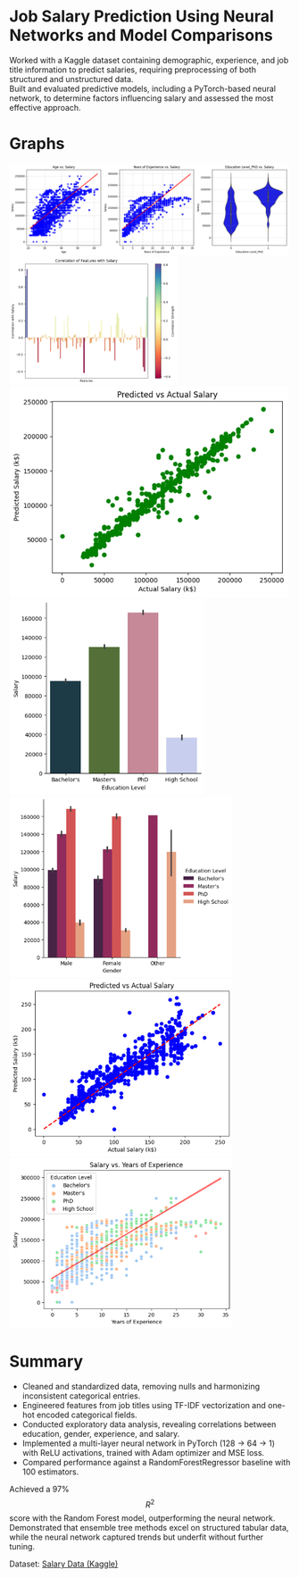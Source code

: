 # Job Salary Prediction Using Neural Networks and Model Comparisons
 Worked with a Kaggle dataset containing demographic, experience, and job title information to predict salaries, requiring preprocessing of both structured and unstructured data.  
 Built and evaluated predictive models, including a PyTorch-based neural network, to determine factors influencing salary and assessed the most effective approach. 
# Graphs
<img src="Age-years-phd-salary.png" alt="ageyearphd" width="500"> <img src="Correlation-Salary.png" alt="salary-corr" width="300">
<img src="Predicted-Actual-Tree.png" alt="tree-pred" width="500"> <img src="Salary-Education.png" alt="sal-ed" width="350">
<img src="Salary-Gender-Education.png" alt="sal-gender-ed" width="400"> <img src="predicted-actual-NN.png" alt="NN-pred" width="400">
<img src="years-salary.png" alt="year-sal" width="400">


# Summary
- Cleaned and standardized data, removing nulls and harmonizing inconsistent categorical entries.  
- Engineered features from job titles using TF-IDF vectorization and one-hot encoded categorical fields.  
- Conducted exploratory data analysis, revealing correlations between education, gender, experience, and salary.  
- Implemented a multi-layer neural network in PyTorch (128 → 64 → 1) with ReLU activations, trained with Adam optimizer and MSE loss.  
- Compared performance against a RandomForestRegressor baseline with 100 estimators.

Achieved a 97% $$R^2$$ score with the Random Forest model, outperforming the neural network. Demonstrated that ensemble tree methods excel on structured tabular data, while the neural network captured trends but underfit without further tuning.

Dataset: [Salary Data (Kaggle)](https://www.kaggle.com/datasets/mohithsairamreddy/salary-data)
